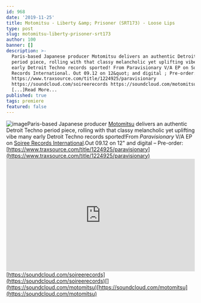 ```yaml
---
id: 968
date: '2019-11-25'
title: Motomitsu - Liberty &amp; Prisoner (SRT173) - Loose Lips
type: post
slug: motomitsu-liberty-prisoner-srt173
author: 100
banner: []
description: >-
  Paris-based Japanese producer Motomitsu delivers an authentic Detroit Techno
  period piece, rolling with that classy melancholic yet uplifting vibe many
  early Detroit Techno records sported! From Paravisionary V/A EP on Soiree
  Records International. Out 09.12 on 12&quot; and digital ; Pre-order:
  https://www.traxsource.com/title/1224925/paravisionary
  https://soundcloud.com/soireerecords https://soundcloud.com/motomitsu
  [...]Read More...
published: true
tags: premiere
featured: false
---
```

![image](../undefined)Paris-based Japanese producer [Motomitsu](http://www.motomitsu.com/) delivers an authentic Detroit Techno period piece, rolling with that classy melancholic yet uplifting vibe many early Detroit Techno records sported!From _Paravisionary_ V/A EP on [Soiree Records International](https://www.soireerecords.com/).Out 09.12 on 12" and digital – Pre-order: [https://www.traxsource.com/title/1224925/paravisionary](https://www.traxsource.com/title/1224925/paravisionary)<iframe width='100%' height='300' scrolling='no' frameborder='no' allow='autoplay' src='https://w.soundcloud.com/player/?url=https%3A//api.soundcloud.com/tracks/718403119&color=%23ff5500&auto_play=false&hide_related=false&show_comments=true&show_user=true&show_reposts=false&show_teaser=true'></iframe>[](https://soundcloud.com/soireerecords)[https://soundcloud.com/soireerecords](https://soundcloud.com/soireerecords)[](https://soundcloud.com/motomitsu)[https://soundcloud.com/motomitsu](https://soundcloud.com/motomitsu)